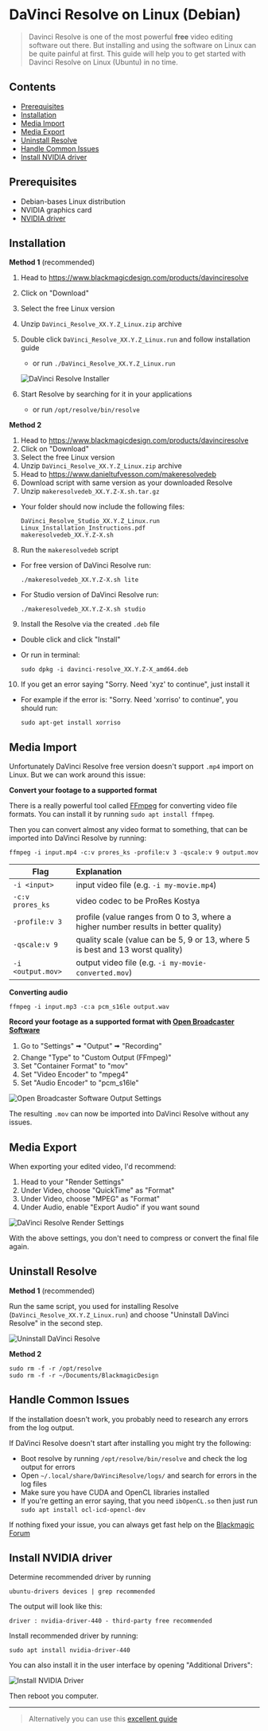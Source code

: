 # DaVinci Resolve on Linux (Debian)

<!-- TODO Insert thumbnail as image -->
<!-- TODO Link YouTube video -->

> Davinci Resolve is one of the most powerful **free** video editing software out there. But installing and using the software on Linux can be quite painful at first. This guide will help you to get started with Davinci Resolve on Linux (Ubuntu) in no time.

## Contents

- [Prerequisites](https://github.com/flolude/davinci-resolve-linux#prerequisites)
- [Installation](https://github.com/flolude/davinci-resolve-linux#installation)
- [Media Import](https://github.com/flolude/davinci-resolve-linux#media-import)
- [Media Export](https://github.com/flolude/davinci-resolve-linux#media-export)
- [Uninstall Resolve](https://github.com/flolude/davinci-resolve-linux#uninstall-resolve)
- [Handle Common Issues](https://github.com/flolude/davinci-resolve-linux#handle-common-issues)
- [Install NVIDIA driver](https://github.com/flolude/davinci-resolve-linux#install-nvidia-driver)

## Prerequisites

- Debian-bases Linux distribution
- NVIDIA graphics card
- [NVIDIA driver](https://github.com/flolude/davinci-resolve-linux#install-nvidia-driver)

## Installation

**Method 1** (recommended)

1. Head to https://www.blackmagicdesign.com/products/davinciresolve
2. Click on "Download"
3. Select the free Linux version
4. Unzip `DaVinci_Resolve_XX.Y.Z_Linux.zip` archive
5. Double click `DaVinci_Resolve_XX.Y.Z_Linux.run` and follow installation guide

   - or run `./DaVinci_Resolve_XX.Y.Z_Linux.run`

   ![DaVinci Resolve Installer](./images/davinci-resolve-installer.png)

6. Start Resolve by searching for it in your applications

   - or run `/opt/resolve/bin/resolve`

**Method 2**

1. Head to https://www.blackmagicdesign.com/products/davinciresolve
2. Click on "Download"
3. Select the free Linux version
4. Unzip `DaVinci_Resolve_XX.Y.Z_Linux.zip` archive
5. Head to https://www.danieltufvesson.com/makeresolvedeb
6. Download script with same version as your downloaded Resolve
7. Unzip `makeresolvedeb_XX.Y.Z-X.sh.tar.gz`

- Your folder should now include the following files:
  ```
  DaVinci_Resolve_Studio_XX.Y.Z_Linux.run
  Linux_Installation_Instructions.pdf
  makeresolvedeb_XX.Y.Z-X.sh
  ```

8. Run the `makeresolvedeb` script

- For free version of DaVinci Resolve run:

  ```
  ./makeresolvedeb_XX.Y.Z-X.sh lite
  ```

- For Studio version of DaVinci Resolve run:

  ```
  ./makeresolvedeb_XX.Y.Z-X.sh studio
  ```

9. Install the Resolve via the created `.deb` file

- Double click and click "Install"
- Or run in terminal:

  ```
  sudo dpkg -i davinci-resolve_XX.Y.Z-X_amd64.deb
  ```

10. If you get an error saying "Sorry. Need 'xyz' to continue", just install it

- For example if the error is: "Sorry. Need 'xorriso' to continue", you should run:

  ```
  sudo apt-get install xorriso
  ```

## Media Import

Unfortunately DaVinci Resolve free version doesn't support `.mp4` import on Linux. But we can work around this issue:

**Convert your footage to a supported format**

There is a really powerful tool called [FFmpeg](https://www.ffmpeg.org/) for converting video file formats. You can install it by running `sudo apt install ffmpeg`.

Then you can convert almost any video format to something, that can be imported into DaVinci Resolve by running:

```
ffmpeg -i input.mp4 -c:v prores_ks -profile:v 3 -qscale:v 9 output.mov
```

| Flag              | Explanation                                                                         |
| ----------------- | :---------------------------------------------------------------------------------- |
| `-i <input>`      | input video file (e.g. `-i my-movie.mp4`)                                           |
| `-c:v prores_ks`  | video codec to be ProRes Kostya                                                     |
| `-profile:v 3`    | profile (value ranges from 0 to 3, where a higher number results in better quality) |
| `-qscale:v 9`     | quality scale (value can be 5, 9 or 13, where 5 is best and 13 worst quality)       |
| `-i <output.mov>` | output video file (e.g. `-i my-movie-converted.mov`)                                |

**Converting audio**

```
ffmpeg -i input.mp3 -c:a pcm_s16le output.wav
```

**Record your footage as a supported format with [Open Broadcaster Software](https://obsproject.com/)**

1. Go to "Settings" 🠪 "Output" 🠪 "Recording"
2. Change "Type" to "Custom Output (FFmpeg)"
3. Set "Container Format" to "mov"
4. Set "Video Encoder" to "mpeg4"
5. Set "Audio Encoder" to "pcm_s16le"

![Open Broadcaster Software Output Settings](./images/obs-output-settings.png)

The resulting `.mov` can now be imported into DaVinci Resolve without any issues.

## Media Export

When exporting your edited video, I'd recommend:

1. Head to your "Render Settings"
2. Under Video, choose "QuickTime" as "Format"
3. Under Video, choose "MPEG" as "Format"
4. Under Audio, enable "Export Audio" if you want sound

![DaVinci Resolve Render Settings](./images/render-settings.png)

With the above settings, you don't need to compress or convert the final file again.

## Uninstall Resolve

**Method 1** (recommended)

Run the same script, you used for installing Resolve (`DaVinci_Resolve_XX.Y.Z_Linux.run`) and choose "Uninstall DaVinci Resolve" in the second step.

![Uninstall DaVinci Resolve](./images/uninstall-davinci-resolve.png)

**Method 2**

```
sudo rm -f -r /opt/resolve
sudo rm -f -r ~/Documents/BlackmagicDesign
```

## Handle Common Issues

If the installation doesn't work, you probably need to research any errors from the log output.

If DaVinci Resolve doesn't start after installing you might try the following:

- Boot resolve by running `/opt/resolve/bin/resolve` and check the log output for errors
- Open `~/.local/share/DaVinciResolve/logs/` and search for errors in the log files
- Make sure you have CUDA and OpenCL libraries installed
- If you're getting an error saying, that you need `ibOpenCL.so` then just run `sudo apt install ocl-icd-opencl-dev`

If nothing fixed your issue, you can always get fast help on the [Blackmagic Forum](https://forum.blackmagicdesign.com/)

## Install NVIDIA driver

Determine recommended driver by running

```
ubuntu-drivers devices | grep recommended
```

The output will look like this:

```
driver : nvidia-driver-440 - third-party free recommended
```

Install recommended driver by running:

```
sudo apt install nvidia-driver-440
```

You can also install it in the user interface by opening "Additional Drivers":

![Install NVIDIA Driver](./images/nvidia-drivers.png)

Then reboot you computer.

---

> Alternatively you can use this [excellent guide](https://askubuntu.com/questions/61396/how-do-i-install-the-nvidia-drivers/61433#61433)

